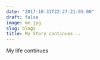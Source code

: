 ```yaml
---
date: "2017-10-31T22:27:21-05:00"
draft: false
image: me.jpg
slug: blogs
title: My Story continues...
---
```



My life continues
